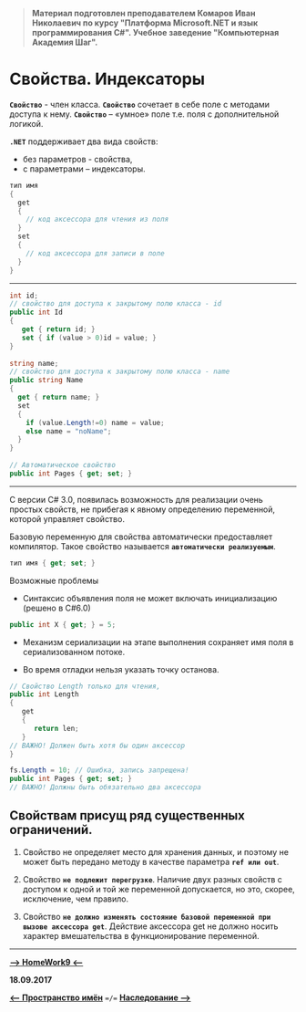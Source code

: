 > **Материал подготовлен преподавателем Комаров Иван Николаевич по курсу "Платформа Microsoft.NET и язык программирования С#". Учебное заведение "Компьютерная Академия Шаг".**

Свойства. Индексаторы
===

**`Свойство`** - член класса. 
**`Свойство`** сочетает в себе поле с методами доступа к нему. 
**`Свойство`** – «умное» поле т.е. поля с дополнительной логикой. 

**`.NET`** поддерживает два вида свойств:   
* без  параметров - свойства,  
* с  параметрами – индексаторы.

```cs
тип имя 
{ 
  get 
  { 
    // код аксессора для чтения из поля 
  } 
  set 
  { 
    // код аксессора для записи в поле 
  } 
} 
```

***

```cs
int id; 
// свойство для доступа к закрытому полю класса - id 
public int Id 
{ 
   get { return id; } 
   set { if (value > 0)id = value; } 
}       
 
string name; 
// свойство для доступа к закрытому полю класса - name 
public string Name 
{   
  get { return name; } 
  set 
  {
    if (value.Length!=0) name = value; 
    else name = "noName"; 
  } 
} 
 
// Автоматическое свойство 
public int Pages { get; set; } 
```

***

С версии C# 3.0, появилась возможность для реализации очень простых свойств, не прибегая к явному определению переменной, которой управляет свойство.  
 
Базовую переменную для свойства автоматически предоставляет компилятор. Такое свойство называется **`автоматически реализуемым`**. 

```cs
тип имя { get; set; } 
```

Возможные проблемы 

* Синтаксис  объявления поля не может включать инициализацию (решено в С#6.0) 

```cs
public int X { get; } = 5;
```

* Механизм сериализации на этапе выполнения сохраняет имя поля в сериализованном потоке. 

* Во время отладки нельзя указать точку останова.

```cs
// Свойство Length только для чтения,  
public int Length  
{  
   get  
   { 
      return len;  
   } 
// ВАЖНО! Должен быть хотя бы один аксессор 
}  
```

```cs
fs.Length = 10; // Ошибка, запись запрещена!  
public int Pages { get; set; } 
// ВАЖНО! Должны быть обязательно два аксессора
```

Свойствам присущ ряд существенных ограничений.
---

1. Свойство не определяет место для хранения данных, и поэтому не может быть передано методу в качестве параметра **`ref или out`**.  

2. Свойство **`не подлежит перегрузке`**. Наличие двух разных свойств с доступом к одной и той же переменной допускается, но это, скорее, исключение, чем правило.  

3. Свойство **`не должно изменять состояние базовой переменной при вызове аксессора get`**. Действие аксессора get не должно носить характер  вмешательства в функционирование переменной. 











***

[**-->     HomeWork9     <--**]()

**18.09.2017**

[**<-- Пространство имён**](https://github.com/SuvStreet/IT_Step_C_Sharp/tree/master/ClassWork/Day7#Пространство-имён) `=/=` [**Наследование -->**](https://github.com/SuvStreet/IT_Step_C_Sharp/tree/master/ClassWork/Day_10#Наследование)
